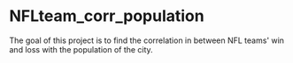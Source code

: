 # NFLteam_corr_population
The goal of this project is to find the correlation in between NFL teams' win and loss with the population of the city. 
